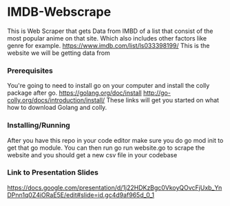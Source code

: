 # IMDB-Webscrape

This is Web Scraper that gets Data from IMBD of a list that consist of the most popular anime on that site. Which also includes other factors like genre for example. https://www.imdb.com/list/ls033398199/ This is the website we will be getting data from

### Prerequisites
You're going to need to install go on your computer and install the colly package after go.  https://golang.org/doc/install http://go-colly.org/docs/introduction/install/ These links will get you started on what how to download Golang and colly.

### Installing/Running
After you have this repo in your code editor make sure you do go mod init to get that go module. You can then run go run website.go to scrape the website and you should get a new csv file in your codebase

### Link to Presentation Slides
https://docs.google.com/presentation/d/1j22HDKzBgc0VkoyQOvcFjUxb_YnDPnn1q0Z4iORaE5E/edit#slide=id.gc4d9af965d_0_1
